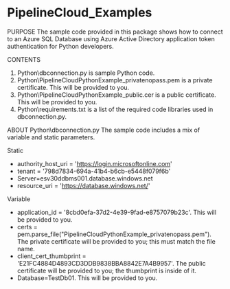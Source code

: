 # PipelineCloud_Examples

PURPOSE
The sample code provided in this package shows how to connect to an Azure SQL Database using Azure Active Directory application token authentication for Python developers.

CONTENTS
1) Python\dbconnection.py is sample Python code.
2) Python\PipelineCloudPythonExample_privatenopass.pem is a private certificate.  This will be provided to you.
3) Python\PipelineCloudPythonExample_public.cer is a public certificate.   This will be provided to you.
4) Python\requirements.txt is a list of the required code libraries used in dbconnection.py.


ABOUT Python\dbconnection.py
The sample code includes a mix of variable and static parameters.

Static
  - authority_host_uri = 'https://login.microsoftonline.com'
  - tenant = '798d7834-694a-41b4-b6cb-e5448f079f6b'
  - Server=esv30ddbms001.database.windows.net
  - resource_uri = 'https://database.windows.net/'

Variable
  - application_id = '8cbd0efa-37d2-4e39-9fad-e8757079b23c'.  This will be provided to you.
  - certs = pem.parse_file("PipelineCloudPythonExample_privatenopass.pem").  The private certificate will be provided to you; this must match the file name.
  - client_cert_thumbprint = 'E21FC4884D4893CD3DDB9838BBA8842E7A4B9957'.  The public certificate will be provided to you; the thumbprint is inside of it.
  - Database=TestDb01.   This will be provided to you.




